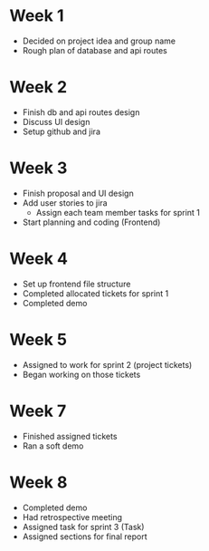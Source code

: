 # Week 1
- Decided on project idea and group name
- Rough plan of database and api routes
# Week 2
- Finish db and api routes design
- Discuss UI design 
- Setup github and jira
# Week 3
- Finish proposal and UI design
- Add user stories to jira
  - Assign each team member tasks for sprint 1
- Start planning and coding (Frontend)
# Week 4
- Set up frontend file structure
- Completed allocated tickets for sprint 1
- Completed demo 
# Week 5
- Assigned to work for sprint 2 (project tickets)
- Began working on those tickets
# Week 7
- Finished assigned tickets
- Ran a soft demo
# Week 8
- Completed demo
- Had retrospective meeting
- Assigned task for sprint 3 (Task)
- Assigned sections for final report

